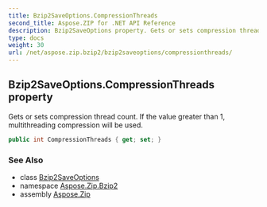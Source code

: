 ```yaml
---
title: Bzip2SaveOptions.CompressionThreads
second_title: Aspose.ZIP for .NET API Reference
description: Bzip2SaveOptions property. Gets or sets compression thread count. If the value greater than 1 multithreading compression will be used
type: docs
weight: 30
url: /net/aspose.zip.bzip2/bzip2saveoptions/compressionthreads/
---
```

## Bzip2SaveOptions.CompressionThreads property

Gets or sets compression thread count. If the value greater than 1, multithreading compression will be used.

```csharp
public int CompressionThreads { get; set; }
```

### See Also

* class [Bzip2SaveOptions](../)
* namespace [Aspose.Zip.Bzip2](../../bzip2saveoptions/)
* assembly [Aspose.Zip](../../../)


